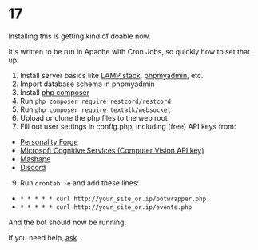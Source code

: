 # 17
Installing this is getting kind of doable now.

It's written to be run in Apache with Cron Jobs, so quickly how to set that up:

1. Install server basics like [LAMP stack](http://howtoubuntu.org/how-to-install-lamp-on-ubuntu), [phpmyadmin](https://www.digitalocean.com/community/tutorials/how-to-install-and-secure-phpmyadmin-on-ubuntu-12-04), etc.
2. Import database schema in phpmyadmin
3. Install [php composer](https://getcomposer.org/)
4. Run `php composer require restcord/restcord`
5. Run `php composer require textalk/websocket`
6. Upload or clone the php files to the web root
7. Fill out user settings in config.php, including (free) API keys from:
  * [Personality Forge](http://www.personalityforge.com/)
  * [Microsoft Cognitive Services (Computer Vision API key)](https://www.microsoft.com/cognitive-services/en-us/sign-up)
  * [Mashape](https://market.mashape.com/)
  * [Discord](https://discordapp.com/developers/applications/me)
9. Run `crontab -e` and add these lines: 
  * `* * * * * curl http://your_site_or.ip/botwrapper.php`
  * `* * * * * curl http://your_site_or.ip/events.php`

And the bot should now be running.

If you need help, [ask](https://discord.gg/MpUB5Hp).

